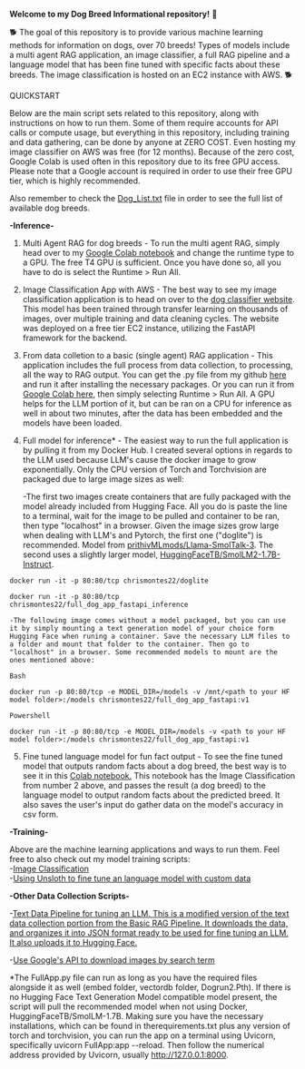 **Welcome to my Dog Breed Informational repository!** 🐶

🐕 The goal of this repository is to provide various machine learning methods for information on dogs, over 70 breeds! Types of models include a multi agent RAG application, an image classifier, a full RAG pipeline and a language model that has been fine tuned with specific facts about these breeds. The image classification is hosted on an EC2 instance with AWS. 🐕

QUICKSTART

Below are the main script sets related to this repository, along with instructions on how to run them. Some of them require accounts for API calls or compute usage, but everything in this repository, including training and data gathering, can be done by anyone at ZERO COST. Even hosting my image classifier on AWS was free (for 12 months). Because of the zero cost, Google Colab is used often in this repository due to its free GPU access. Please note that a Google account is required in order to use their free GPU tier, which is highly recommended.


Also remember to check the [Dog_List.txt](https://github.com/chrismontes22/Dog-Classification/blob/main/Dog_List.txt) file in order to see the full list of available dog breeds.


**-Inference-**
1. Multi Agent RAG for dog breeds - To run the multi agent RAG, simply head over to my [Google Colab notebook](https://colab.research.google.com/drive/1QF40xb7qqraKYBwJpOyZNVXq2AepJPUM#scrollTo=fOPqmHy0ruwv) and change the runtime type to a GPU. The free T4 GPU is sufficient. Once you have done so, all you have to do is select the Runtime > Run All.

2. Image Classification App with AWS - The best way to see my image classification application is to head on over to the [dog classifier website](https://mldog.mooo.com). This model has been trained through transfer learning on thousands of images, over multiple training and data cleaning cycles. The website was deployed on a free tier EC2 instance, utilizing the FastAPI framework for the backend.

3. From data colletion to a basic (single agent) RAG application - This application includes the full process from data collection, to processing, all the way to RAG output. You can get the .py file from my github [here](https://github.com/chrismontes22/Dog-Classification/blob/main/Multi_Agent_RAG/RAG_Pipeline_from_Data_Gathering_to_Inference.py) and run it after installing the necessary packages. Or you can run it from [Google Colab here](https://colab.research.google.com/drive/1by5UTMttZwW6xGGo89hmVNu2b90V3-HV#scrollTo=qpSPqD1AcNiH), then simply selecting Runtime > Run All. A GPU helps for the LLM portion of it, but can be ran on a CPU for inference as well in about two minutes, after the data has been embedded and the models have been loaded.

4. Full model for inference* - The easiest way to run the full application is by pulling it from my Docker Hub. I created several options in regards to the LLM used because LLM's cause the docker image to grow exponentially. Only the CPU version of Torch and Torchvision are packaged due to large image sizes as well:

    -The first two images create containers that are fully packaged with the model already included from Hugging Face. All you do is paste the line to a terminal, wait for the image to be pulled and container to be ran, then type "localhost" in a browser. Given the image sizes grow large when dealing with LLM's and Pytorch, the first one ("doglite") is recommended. Model from [prithivMLmods/Llama-SmolTalk-3](https://huggingface.co/prithivMLmods/Llama-SmolTalk-3.2-1B-Instruct). The second uses a slightly larger model, [HuggingFaceTB/SmolLM2-1.7B-Instruct](https://huggingface.co/HuggingFaceTB/SmolLM2-1.7B-Instruct).

`docker run -it -p 80:80/tcp chrismontes22/doglite`

`docker run -it -p 80:80/tcp chrismontes22/full_dog_app_fastapi_inference`

    -The following image comes without a model packaged, but you can use it by simply mounting a text generation model of your choice form Hugging Face when runing a container. Save the necessary LLM files to a folder and mount that folder to the container. Then go to "localhost" in a browser. Some recommended models to mount are the ones mentioned above:

    Bash

`docker run -p 80:80/tcp -e MODEL_DIR=/models -v /mnt/<path to your HF model folder>:/models chrismontes22/full_dog_app_fastapi:v1`

    Powershell

`docker run -it -p 80:80/tcp -e MODEL_DIR=/models -v <path to your HF model folder>:/models chrismontes22/full_dog_app_fastapi:v1`

5. Fine tuned language model for fun fact output - To see the fine tuned model that outputs random facts about a dog breed, the best way is to see it in this [Colab notebook.](https://colab.research.google.com/drive/1mDUgQ--ztyFNzUG4O0S4WNlp8vnD-u-H#scrollTo=TXbi_oPFZ0EB) This notebook has the Image Classification from number 2 above, and passes the result (a dog breed) to the language model to output random facts about the predicted breed. It also saves the user's input do gather data on the model's accuracy in csv form.


**-Training-**

Above are the machine learning applications and ways to run them. Feel free to also check out my model training scripts:  
-[Image Classification](https://github.com/chrismontes22/Dog-Classification/blob/main/Image_Classification_Pipeline/Training%20an%20Image%20Classification%20Model.ipynb)  
-[Using Unsloth to fine tune an language model with custom data](https://github.com/chrismontes22/Dog-Classification/blob/main/Tuning_a_Language_Model/Tuning_the_Model.ipynb)



**-Other Data Collection Scripts-**

-[Text Data Pipeline for tuning an LLM. This is a modified version of the text data collection portion from the Basic RAG Pipeline. It downloads the data, and organizes it into JSON format ready to be used for fine tuning an LLM. It also uploads it to Hugging Face.](https://github.com/chrismontes22/Dog-Classification/blob/main/Tuning_a_Language_Model/Text%20Data%20Pipeline.py)  

-[Use Google's API to download images by search term](https://github.com/chrismontes22/Dog-Classification/blob/main/Image_Classification_Pipeline/Image%20Data%20Download.py)



*The FullApp.py file can run as long as you have the required files alongside it as well (embed folder, vectordb folder, Dogrun2.Pth). If there is no Hugging Face Text Generation Model compatible model present, the script will pull the recommended model when not using Docker, HuggingFaceTB/SmolLM-1.7B. Making sure you have the necessary installations, which can be found in therequirements.txt plus any version of torch and torchvision, you can run the app on a terminal using Uvicorn, specifically uvicorn FullApp:app --reload. Then follow the numerical address provided by Uvicorn, usually http://127.0.0.1:8000.